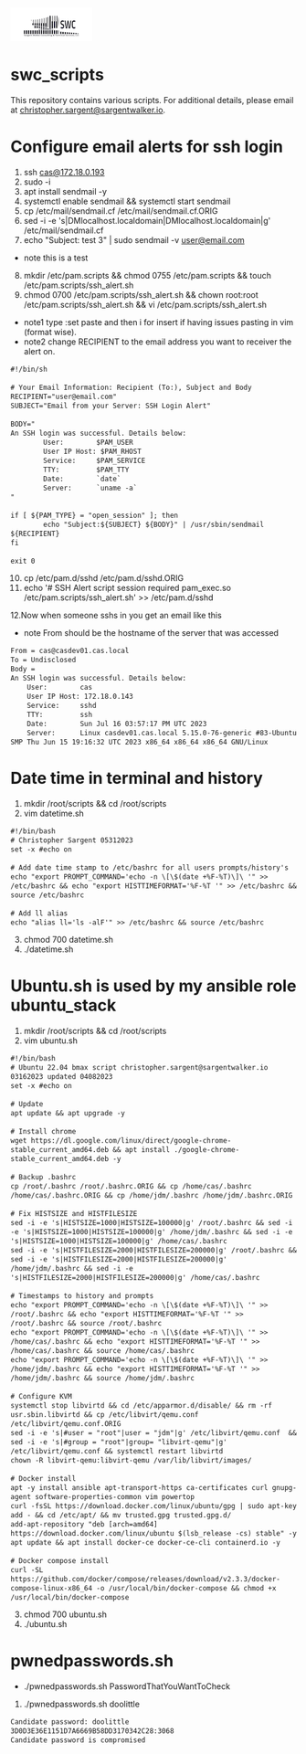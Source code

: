 ![alt text](swclogo.jpg)
# swc_scripts
This repository contains various scripts. For additional details, please email at [christopher.sargent@sargentwalker.io](mailto:christopher.sargent@sargentwalker.io).

# Configure email alerts for ssh login
1. ssh cas@172.18.0.193
2. sudo -i
3. apt install sendmail -y 
4. systemctl enable sendmail && systemctl start sendmail
5. cp /etc/mail/sendmail.cf /etc/mail/sendmail.cf.ORIG
6. sed -i -e 's|DMlocalhost.localdomain|DMlocalhost.localdomain|g' /etc/mail/sendmail.cf
7. echo "Subject: test 3" | sudo sendmail -v user@email.com
* note this is a test 
8. mkdir /etc/pam.scripts && chmod 0755 /etc/pam.scripts && touch /etc/pam.scripts/ssh_alert.sh
9. chmod 0700 /etc/pam.scripts/ssh_alert.sh && chown root:root /etc/pam.scripts/ssh_alert.sh && vi /etc/pam.scripts/ssh_alert.sh 
* note1 type :set paste and then i for insert if having issues pasting in vim (format wise).
* note2 change RECIPIENT to the email address you want to receiver the alert on.
```
#!/bin/sh

# Your Email Information: Recipient (To:), Subject and Body
RECIPIENT="user@email.com"
SUBJECT="Email from your Server: SSH Login Alert"

BODY="
An SSH login was successful. Details below:
        User:        $PAM_USER
        User IP Host: $PAM_RHOST
        Service:     $PAM_SERVICE
        TTY:         $PAM_TTY
        Date:        `date`
        Server:      `uname -a`
"

if [ ${PAM_TYPE} = "open_session" ]; then
        echo "Subject:${SUBJECT} ${BODY}" | /usr/sbin/sendmail ${RECIPIENT}
fi

exit 0
```
10. cp /etc/pam.d/sshd /etc/pam.d/sshd.ORIG 
11. echo '# SSH Alert script
session required pam_exec.so /etc/pam.scripts/ssh_alert.sh' >> /etc/pam.d/sshd

12.Now when someone sshs in you get an email like this 
* note From should be the hostname of the server that was accessed
```
From = cas@casdev01.cas.local
To = Undisclosed 
Body =
An SSH login was successful. Details below:
  	User:        cas
	User IP Host: 172.18.0.143
	Service:     sshd
	TTY:         ssh
	Date:        Sun Jul 16 03:57:17 PM UTC 2023
	Server:      Linux casdev01.cas.local 5.15.0-76-generic #83-Ubuntu SMP Thu Jun 15 19:16:32 UTC 2023 x86_64 x86_64 x86_64 GNU/Linux

```
# Date time in terminal and history
1. mkdir /root/scripts && cd /root/scripts
2. vim datetime.sh
```
#!/bin/bash
# Christopher Sargent 05312023
set -x #echo on

# Add date time stamp to /etc/bashrc for all users prompts/history's
echo "export PROMPT_COMMAND='echo -n \[\$(date +%F-%T)\]\ '" >> /etc/bashrc && echo "export HISTTIMEFORMAT='%F-%T '" >> /etc/bashrc && source /etc/bashrc

# Add ll alias
echo "alias ll='ls -alF'" >> /etc/bashrc && source /etc/bashrc
```
3. chmod 700 datetime.sh
4. ./datetime.sh
# Ubuntu.sh is used by my ansible role ubuntu_stack 
1. mkdir /root/scripts && cd /root/scripts 
2. vim ubuntu.sh
```
#!/bin/bash
# Ubuntu 22.04 bmax script christopher.sargent@sargentwalker.io 03162023 updated 04082023
set -x #echo on

# Update
apt update && apt upgrade -y

# Install chrome 
wget https://dl.google.com/linux/direct/google-chrome-stable_current_amd64.deb && apt install ./google-chrome-stable_current_amd64.deb -y

# Backup .bashrc
cp /root/.bashrc /root/.bashrc.ORIG && cp /home/cas/.bashrc /home/cas/.bashrc.ORIG && cp /home/jdm/.bashrc /home/jdm/.bashrc.ORIG

# Fix HISTSIZE and HISTFILESIZE
sed -i -e 's|HISTSIZE=1000|HISTSIZE=100000|g' /root/.bashrc && sed -i -e 's|HISTSIZE=1000|HISTSIZE=100000|g' /home/jdm/.bashrc && sed -i -e 's|HISTSIZE=1000|HISTSIZE=100000|g' /home/cas/.bashrc
sed -i -e 's|HISTFILESIZE=2000|HISTFILESIZE=200000|g' /root/.bashrc && sed -i -e 's|HISTFILESIZE=2000|HISTFILESIZE=200000|g' /home/jdm/.bashrc && sed -i -e 's|HISTFILESIZE=2000|HISTFILESIZE=200000|g' /home/cas/.bashrc

# Timestamps to history and prompts
echo "export PROMPT_COMMAND='echo -n \[\$(date +%F-%T)\]\ '" >> /root/.bashrc && echo "export HISTTIMEFORMAT='%F-%T '" >> /root/.bashrc && source /root/.bashrc
echo "export PROMPT_COMMAND='echo -n \[\$(date +%F-%T)\]\ '" >> /home/cas/.bashrc && echo "export HISTTIMEFORMAT='%F-%T '" >> /home/cas/.bashrc && source /home/cas/.bashrc
echo "export PROMPT_COMMAND='echo -n \[\$(date +%F-%T)\]\ '" >> /home/jdm/.bashrc && echo "export HISTTIMEFORMAT='%F-%T '" >> /home/jdm/.bashrc && source /home/jdm/.bashrc

# Configure KVM
systemctl stop libvirtd && cd /etc/apparmor.d/disable/ && rm -rf usr.sbin.libvirtd && cp /etc/libvirt/qemu.conf /etc/libvirt/qemu.conf.ORIG
sed -i -e 's|#user = "root"|user = "jdm"|g' /etc/libvirt/qemu.conf  && sed -i -e 's|#group = "root"|group= "libvirt-qemu"|g' /etc/libvirt/qemu.conf && systemctl restart libvirtd
chown -R libvirt-qemu:libvirt-qemu /var/lib/libvirt/images/

# Docker install
apt -y install ansible apt-transport-https ca-certificates curl gnupg-agent software-properties-common vim powertop
curl -fsSL https://download.docker.com/linux/ubuntu/gpg | sudo apt-key add - && cd /etc/apt/ && mv trusted.gpg trusted.gpg.d/
add-apt-repository "deb [arch=amd64] https://download.docker.com/linux/ubuntu $(lsb_release -cs) stable" -y
apt update && apt install docker-ce docker-ce-cli containerd.io -y 

# Docker compose install
curl -SL https://github.com/docker/compose/releases/download/v2.3.3/docker-compose-linux-x86_64 -o /usr/local/bin/docker-compose && chmod +x /usr/local/bin/docker-compose 
```
3. chmod 700 ubuntu.sh
4. ./ubuntu.sh
# pwnedpasswords.sh
* ./pwnedpasswords.sh PasswordThatYouWantToCheck 
1. ./pwnedpasswords.sh doolittle
```
Candidate password: doolittle
3D0D3E36E1151D7A6669B58DD3170342C28:3068
Candidate password is compromised
```

